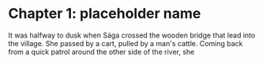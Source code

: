 # Chapter 1: placeholder name
It was halfway to dusk when Sága crossed the wooden bridge that lead into the village. She passed by a cart, pulled by a man's cattle. Coming back from a quick patrol around the other side of the river, she 
